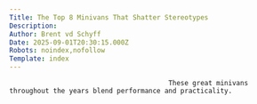 ```yaml
---
Title: The Top 8 Minivans That Shatter Stereotypes
Description: 
Author: Brent vd Schyff
Date: 2025-09-01T20:30:15.000Z
Robots: noindex,nofollow
Template: index
---
```


                                            These great minivans throughout the years blend performance and practicality.
                                        